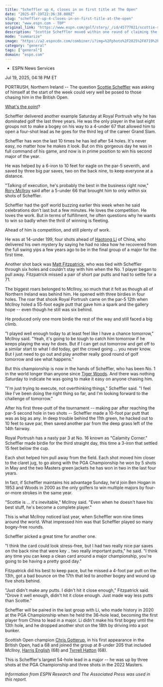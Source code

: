 ```yaml
---
title: "Scheffler up 4, closes in on first title at The Open"
date: "2025-07-19T22:36:38.000Z"
slug: "scheffler-up-4-closes-in-on-first-title-at-the-open"
source: "www.espn.com - TOP"
original_link: "https://www.espn.com/golf/story/_/id/45777021/scottie-scheffler-builds-4-shot-lead-open-championship"
description: "Scottie Scheffler moved within one round of claiming the third leg of the Grand Slam on Saturday when he made an eagle and two big par saves for a 4-under 67 in The Open that gave him a four-shot lead at Royal Portrush."
mode: "summarize"
image: "https://a2.espncdn.com/combiner/i?img=%2Fphoto%2F2025%2F0719%2Fr1521007_1296x729_16%2D9.jpg"
category: "general"
tags: ["general"]
domain: "espn.com"
---
```

<div id="readability-page-1" class="page"><div><div><ul><li><p>ESPN News Services</p></li></ul><p><span>Jul 19, 2025, 04:18 PM ET</span></p></div><p>PORTRUSH, Northern Ireland -- The question <a data-player-guid="38cbeebe-aac8-fb36-dce0-cf45436086e4" href="http://www.espn.com/golf/player/_/id/9478/scottie-scheffler">Scottie Scheffler</a> was asking of himself at the start of the week could very well be posed to those chasing him in the British Open.</p><p><a href="https://www.espn.com/golf/story/_/id/45745697/scottie-scheffler-take-success-golf-point">What's the point</a>?</p><p>Scheffler delivered another example Saturday at Royal Portrush why he has dominated golf the last three years. He was the only player in the last eight groups not to make a bogey on his way to a 4-under 67 that allowed him to open a four-shot lead as he goes for the third leg of the career Grand Slam.</p><p>Scheffler has won the last 10 times he has led after 54 holes. It's never easy, no matter how he makes it look. But on this gorgeous day he was in full command of his game, and now is in prime position to win his second major of the year.</p><p>He was helped by a 6-iron to 10 feet for eagle on the par-5 seventh, and saved by three big par saves, two on the back nine, to keep everyone at a distance.</p><p>"Talking of execution, he's probably the best in the business right now," <a data-player-guid="65575c5e-0ef2-9f58-6495-42da8638a332" href="https://www.espn.com/golf/player/_/id/3470/rory-mcilroy">Rory McIlroy</a> said after a 5-under 66 that brought him to only within six shots of Scheffler.</p><p>Scheffler had the golf world buzzing earlier this week when he said celebrations don't last but a few minutes. He loves the competition. He loves the work. But in terms of fulfillment, he often questions why he wants to win so badly when the thrill of winning is fleeting.</p><p>Ahead of him is competition, and still plenty of work.</p><p>He was at 14-under 199, four shots ahead of <a href="https://www.espn.com/golf/player/_/id/9221/haotong-li">Haotong Li</a> of China, who delivered his own mystery by saying he had no idea how he recovered from the full swing yips a few years ago to be in the final group of a major for the first time.</p><p>Another shot back was <a data-player-guid="a11204a7-ef27-3f00-a28e-358ee5984e77" href="http://www.espn.com/golf/player/_/id/9037/matt-fitzpatrick">Matt Fitzpatrick</a>, who was tied with Scheffler through six holes and couldn't stay with him when the No. 1 player began to pull away. Fitzpatrick missed a pair of short par putts and had to settle for a 71.</p><p>The biggest roars belonged to McIlroy, so much that it felt as though all of Northern Ireland was behind him. He opened with three birdies in four holes. The roar that shook Royal Portrush came on the par-5 12th when McIlroy holed a 55-foot eagle putt that gave him a spark and the gallery hope -- even though he still was six behind.</p><p>He produced only one more birdie the rest of the way and still faced a big climb.</p><p>"I played well enough today to at least feel like I have a chance tomorrow," McIlroy said. "Yeah, it's going to be tough to catch him tomorrow if he keeps playing the way he does. But if I can get out tomorrow and get off to a similar start to what I did today, get the crowd going ... you never know. But I just need to go out and play another really good round of golf tomorrow and see what happens."</p><p>But this championship is now in the hands of Scheffler, who has been No. 1 in the world longer than anyone since <a data-player-guid="b967ea91-ed2c-fad0-cf10-ba1dda3f869e" href="https://www.espn.com/golf/player/_/id/462/tiger-woods">Tiger Woods</a>. And there was nothing Saturday to indicate he was going to make it easy on anyone chasing him.</p><p>"I'm just trying to execute, not overthinking things," Scheffler said. "I feel like I've been doing the right thing so far, and I'm looking forward to the challenge of tomorrow."</p><p>After his first three-putt of the tournament -- making par after reaching the par-5 second hole in two shots -- Scheffler made a 10-foot par putt that was as big as any. In deep trouble behind the 11th green, he hacked out to 10 feet to save par, then saved another par from the deep grass left of the 14th fairway.</p><p>Royal Portrush has a nasty par 3 at No. 16 known as "Calamity Corner." Scheffler made birdie for the third straight day, this time a 3-iron that settled 15 feet below the cup.</p><p>Each shot helped him pull away from the field. Each shot moved him closer to the claret jug, to go along with the PGA Championship he won by 5 shots in May and the two Masters green jackets he has won in two in the last four years.</p><p>In fact, if Scheffler maintains his advantage Sunday, he'd join Ben Hogan in 1953 and Woods in 2000 as the only golfers to win multiple majors by four-or-more strokes in the same year.</p><p>"Scottie is ... it's inevitable," McIlroy said. "Even when he doesn't have his best stuff, he's become a complete player."</p><p>This is what McIlroy noticed last year, when Scheffler won nine times around the world. What impressed him was that Scheffler played so many bogey-free rounds.</p><p>Scheffler picked a great time for another one.</p><p>"I think the card could look stress-free, but I had two really nice par saves on the back nine that were key .. two really important putts," he said. "I think any time you can keep a clean card around a major championship, you're going to be having a pretty good day."</p><p>Fitzpatrick did his best to keep pace, but he missed a 4-foot par putt on the 13th, got a bad bounce on the 17th that led to another bogey and wound up five shots behind.</p><p>"Just didn't make any putts. I didn't hit it close enough," Fitzpatrick said. "Drove it well enough, didn't hit it close enough. Just made way less putts than Scottie."</p><p>Scheffler will be paired in the last group with Li, who made history in 2020 at the PGA Championship when he held the 36-hole lead, becoming the first player from China to lead in a major. Li didn't make his first bogey until the 13th hole, and he dropped another shot on the 18th by driving into a pot bunker.</p><p>Scottish Open champion <a data-player-guid="5298f3ab-57a0-3df2-b4c6-4b659bf19334" href="http://www.espn.com/golf/player/_/id/469075/chris-gotterup">Chris Gotterup</a>, in his first appearance in the British Open, had a 68 and joined the group at 8-under 205 that included McIlroy, <a data-player-guid="91d6bef0-8a59-459a-04ed-11121ff3d5e7" href="http://www.espn.com/golf/player/_/id/5408/harris-english">Harris English</a> (68) and <a data-player-guid="ab95205e-c964-97c7-c309-9841844bc546" href="https://www.espn.com/golf/player/_/id/5553/tyrrell-hatton">Tyrrell Hatton</a> (68).</p><p>This is Scheffler's largest 54-hole lead in a major -- he was up by three shots at the PGA Championship and three shots in the 2022 Masters.</p><p><i>Information from ESPN Research and The Associated Press was used in this report.</i></p>
</div></div>